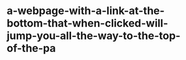 # a-webpage-with-a-link-at-the-bottom-that-when-clicked-will-jump-you-all-the-way-to-the-top-of-the-pa